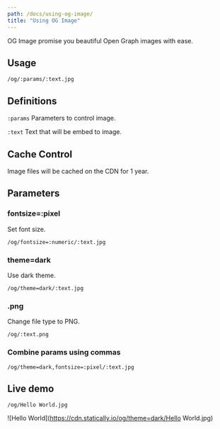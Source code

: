 ```yaml
---
path: /docs/using-og-image/
title: "Using OG Image"
---
```


OG Image promise you beautiful Open Graph images with ease.

## Usage

`/og/:params/:text.jpg`

## Definitions

`:params` Parameters to control image.

`:text` Text that will be embed to image.

## Cache Control

Image files will be cached on the CDN for 1 year.

## Parameters

### fontsize=:pixel

Set font size.

`/og/fontsize=:numeric/:text.jpg`

### theme=dark

Use dark theme.

`/og/theme=dark/:text.jpg`

### .png

Change file type to PNG.

`/og/:text.png`

### Combine params using commas

`/og/theme=dark,fontsize=:pixel/:text.jpg`

## Live demo

`/og/Hello World.jpg`

![Hello World](https://cdn.statically.io/og/theme=dark/Hello World.jpg)
